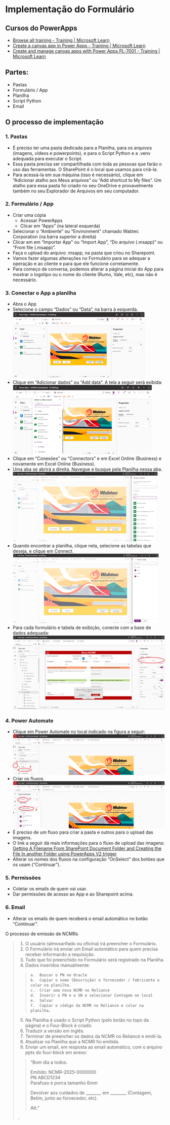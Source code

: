 # Implementação do Formulário

## Cursos do PowerApps
- [Browse all training - Training | Microsoft Learn](https://learn.microsoft.com/en-us/training/browse/)
- [Create a canvas app in Power Apps - Training | Microsoft Learn](https://learn.microsoft.com/en-us/training/paths/create-powerapps/)
- [Create and manage canvas apps with Power Apps PL-7001 - Training | Microsoft Learn](https://learn.microsoft.com/en-us/training/paths/create-manage-canvas-apps-power-apps/)

## Partes:
- Pastas 
- Formulário / App
- Planilha
- Script Python
- Email


## O processo de implementação
### 1. Pastas
- É preciso ter uma pasta dedicada para a Planilha, para os arquivos (imagens, vídeos e powerpoints), e para o Script Python e a .venv adequada para executar o Script.
- Essa pasta precisa ser compartilhada com toda as pessoas que farão o uso das ferramentas. O SharePoint é o local que usamos para criá-la. 
- Para acessá-la em sua máquina (isso é necessário), clique em “Adicionar atalho aos Meus arquivos” ou “Add shortcut to My files”. Um atalho para essa pasta foi criado no seu OneDrive e provavelmente também no seu Explorador de Arquivos em seu computador.

### 2. Formulário / App
- Criar uma cópia
	- Acessar PowerApps
	- Clicar em “Apps” (na lateral esquerda)
- Selecionar o “Ambiente” ou “Environment” chamado Wabtec Corporation (na barra superior a direita)
- Clicar em em “Importar App” ou “Import App”, “Do arquivo (.msapp)” ou “From file (.msapp)”.
- Faça o upload do arquivo .msapp, na pasta que criou no Sharepoint.
- Vamos fazer algumas alterações no Formulário para se adequar a operação e ao cliente e para que ele funcione corretamente.
- Para começo de conversa, podemos alterar a página inicial do App para mostrar o logotipo ou o nome do cliente (Rumo, Vale, etc), mas não é necessário.

### 3. Conectar o App a planilha 
- Abra o App	
- Selecione o campo “Dados” ou “Data”, na barra à esquerda.  
![Figura1](../images/implementacao/Picture1.png)
- Clique em “Adicionar dados” ou “Add data”. A tela a seguir será exibida:  
![Figura2](../images/implementacao/Picture2.png)
- Clique em “Conexões” ou “Connectors” e em Excel Online (Business) e novamente em Excel Online (Business).
- Uma aba se abrirá a direita. Navegue e busque pela Planilha nessa aba.  
![Figura3](../images/implementacao/Picture3.png)
- Quando encontrar a planilha, clique nela, selecione as tabelas que deseja, e clique em Connect.  
![Figura4](../images/implementacao/Picture4.png)
- Para cada formulário e tabela de exibição, conecte com a base de dados adequada:  
![Figura5](../images/implementacao/Picture5.png)
 
### 4. Power Automate
- Clique em Power Automate no local indicado na figura a seguir:  
 ![Figura6](../images/implementacao/Picture6.png)
- Criar os fluxos.    
![Figura7](../images/implementacao/Picture7.png)
- É preciso de um fluxo para criar a pasta e outros para o upload das imagens.
- O link a seguir dá mais informações para o fluxo de upload das imagens: [Getting A Filename From SharePoint Document Folder and Creating the File In another Folder using PowerApps V2 trigger](https://community.powerplatform.com/forums/thread/details/?threadid=689a6407-9cc8-44d6-ae71-e7b92d82d6f3)
- Alterar os nomes dos fluxos na configuração “OnSelect” dos botões que os usam (“Continuar”).

### 5. Permissões
- Coletar os emails de quem vai usar.
- Dar permissões de acesso ao App e ao Sharepoint acima.

### 6. Email
- Alterar os emails de quem receberá o email automático no botão “Continuar”.




O processo de emissão de NCMRs

> 1.	O usuário (almoxarifado ou oficina) irá preencher o Formulário.
> 2.	O Formulário irá enviar um Email automático para quem precisa receber informando a requisição.
> 3.	Tudo que foi preenchido no Formulário será registrado na Planilha.
> 4.	Dados inseridos manualmente:
> >     a.	Buscar o PN no Oracle
> >     b.	Copiar o nome (Descrição) e fornecedor / fabricante e colar na planilha.
> >     c.	Criar uma nova NCMR no Reliance
> >     d.	Inserir o PN e o SN e selecionar Contagem no local
> >     e.	Salvar
> >     f.	Copiar o código da NCMR no Reliance e colar na planilha.
> 5.	Na Planilha é usado o Script Python (pelo botão no topo da página) e o Four-Block é criado.
> 6.	Traduzir a versão em inglês.
> 7.	Terminar de preencher os dados da NCMR no Reliance e emiti-la.
> 8.	Atualizar na Planilha que a NCMR foi emitida.
> 9.	Enviar um email, em resposta ao email automático, com o arquivo pptx do four-block em anexo:
> > “Bom dia a todos.
> >  
> >  Emitido: NCMR-2025-0000000  
> >  PN ABCD1234  
> >  Parafuso e porca tamanho 6mm
> > 
> > Devolver aos cuidados de _______, em ________ (Contagem, Betim, junto ao fornecedor, etc).
> > 
> >  Att.”
>
> .